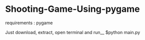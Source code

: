 # Shooting-Game-Using-pygame

requirements :
  pygame
  
  
  Just download, extract, open terminal and run__
  $python main.py
